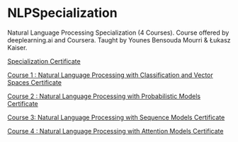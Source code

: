 # NLPSpecialization
Natural Language Processing Specialization (4 Courses). Course offered by deeplearning.ai and Coursera. Taught by Younes Bensouda Mourri &amp; Łukasz Kaiser.

[Specialization Certificate]()

[Course 1 : Natural Language Processing with Classification and Vector Spaces Certificate](https://github.com/MBadriNarayanan/NLPSpecialization/blob/master/Course1/Course%201%20Certificate.pdf)

[Course 2 : Natural Language Processing with Probabilistic Models Certificate]()

[Course 3: Natural Language Processing with Sequence Models Certificate]()

[Course 4 : Natural Language Processing with Attention Models Certificate]()
